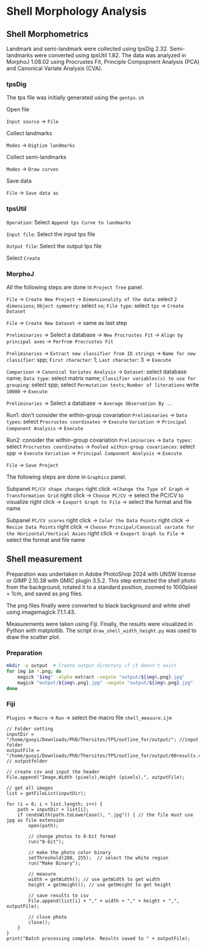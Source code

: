 # Shell Morphology Analysis

## Shell Morphometrics

Landmark and semi-landmark were collected using tpsDig 2.32. Semi-landmarks were converted using tpsUtil 1.82. The data was analyzed in MorphoJ 1.08.02 using Procrustes Fit, Principle Compopnent Analysis (PCA) and Canonical Variate Analysis (CVA).

### tpsDig

The tps file was initially generated using the `gentps.sh`

Open file

`Input source` -> `File`

Collect landmarks

`Modes` -> `Digtize landmarks`

Collect semi-landmarks

`Modes` -> `Draw curves`

Save data

`File` -> `Save data as`

### tpsUtil

`Operation`: Select `Append tps Curve to landmarks`

`Input file`: Select the input tps file

`Output file`: Select the output tps file

Select `Create`

### MorphoJ

All the following steps are done in `Project Tree` panel.

`File` -> `Create New Project` -> `Dimensionality of the data`: select `2 dimensions`; `Object symmetry`: select `no`; `File type`: select `tps` -> `Create Dataset`

`File` -> `Create New Dataset` -> same as last step

`Preliminaries` -> Select a database -> `New Procrustes Fit` -> `Align by principal axes` -> `Perfrom Procrustes Fit`

`Preliminaries` -> `Extract new classifier from ID strings` -> `Name for new classifier`: spp; `First character`: 1; `Last character`: 3 -> `Execute`

`Comparison` -> `Canonical Variates Analysis` -> `Dataset`: select database name; `Data type`: select matrix name; `Classifier variables(s) to use for grouping`: select spp; select `Permutation tests`; `Number of literations` write `10000` -> `Execute`

`Preliminaries` -> Select a database -> `Average Observation By ..`

Run1: don't consider the within-group covariation
`Preliminaries` -> `Data types`: select `Procrustes coordinates` -> `Execute`
`Variation` -> `Principal Component Analysis` -> `Execute`

Run2: consider the within-group covariation
`Preliminaries` -> `Data types`: select `Procrustes coordinates` -> `Pooled within-group covariances`: select spp -> `Execute`
`Variation` -> `Principal Component Analysis` -> `Execute`

`File` -> `Save Project`

The following steps are done in `Graphics` panel.

Subpanel `PC/CV shape changes`
right click ->`Change the Type of Graph` -> `Transformation Grid`
right click -> `Choose PC/CV` -> select the PC/CV to visualize
right click -> `Exoport Graph to File` -> select the format and file name

Subpanel `PC/CV scores`
right click -> `Color the Data Points`
right click -> `Resize Data Points`
right click -> `Choose Principal/Canonical variate for the Horizontal/Vertical Axies`
right click -> `Exoport Graph to File` -> select the format and file name

## Shell measurement

Preparation was undertaken in Adobe PhotoShop 2024 with UNSW license or GIMP 2.10.38 with GMIC plugin 3.5.2. This step extracted the shell photo from the background, rotated it to a standard position, zoomed to 1000pixel = 1cm, and saved as png files.

The png files finally were converted to black background and white shell using imagemagick 7.1.1.43.

Measurements were taken using Fiji. Finally, the results were visualized in Python with matplotlib. The script `draw_shell_width_height.py` was used to draw the scatter plot.

### Preparation

```bash
mkdir -p output  # Create output directory if it doesn't exist
for img in *.png; do
    magick "$img" -alpha extract -negate "output/${img%.png}.jpg"
    magick "output/${img%.png}.jpg" -negate "output/${img%.png}.jpg"
done
```

### Fiji

`Plugins` -> `Macro` -> `Run` -> select the macro file `shell_measure.ijm`

```imagej
// Folder setting
inputDir = "/home/guoyi/Downloads/PhD/Thersites/TPS/outline_for/output/"; //input folder
outputFile = "/home/guoyi/Downloads/PhD/Thersites/TPS/outline_for/output/00results.csv"; // outputfolder

// create csv and input the header
File.append("Image,Width (pixels),Height (pixels),", outputFile);

// get all images
list = getFileList(inputDir);

for (i = 0; i < list.length; i++) {
    path = inputDir + list[i];
    if (endsWith(path.toLowerCase(), ".jpg")) { // the file must use jpg as file extension 
        open(path);
        
        // change photos to 8-bit format
        run("8-bit");

        // make the photo color binary
        setThreshold(200, 255);  // select the white region
        run("Make Binary");

        // measure
        width = getWidth(); // use getWidth to get width
        height = getHeight(); // use getHeight to get height

        // save results to csv
        File.append(list[i] + "," + width + "," + height + ",", outputFile);
        
        // close photo
        close(); 
    }
}
print("Batch processing complete. Results saved to " + outputFile);

```
